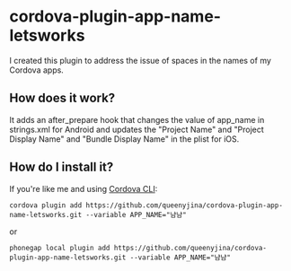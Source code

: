 # cordova-plugin-app-name-letsworks
I created this plugin to address the issue of spaces in the names of my Cordova apps. 
 
## How does it work?
It adds an after_prepare hook that changes the value of app_name in strings.xml for Android and updates the "Project Name" and 
"Project Display Name" and "Bundle Display Name" in the plist for iOS.

## How do I install it?

If you're like me and using [Cordova CLI](http://cordova.apache.org/):
```
cordova plugin add https://github.com/queenyjina/cordova-plugin-app-name-letsworks.git --variable APP_NAME="냠냠"
```

or

```
phonegap local plugin add https://github.com/queenyjina/cordova-plugin-app-name-letsworks.git --variable APP_NAME="냠냠"
```




